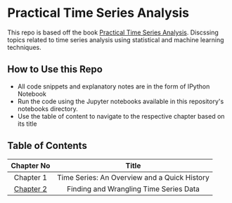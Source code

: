 # Practical Time Series Analysis
This repo is based off the book [Practical Time Series Analysis](https://www.oreilly.com/library/view/practical-time-series/9781492041641/). Discssing topics related to time series analysis using statistical and machine learning techniques.

## How to Use this Repo
- All code snippets and explanatory notes are in the form of IPython Notebook
- Run the code using the Jupyter notebooks available in this repository's notebooks directory.
- Use the table of content to navigate to the respective chapter based on its title

## Table of Contents

| Chapter No | Title |
| :-: | :-: |
| Chapter 1 | Time Series: An Overview and a Quick History |
| [Chapter 2](notebooks/README.md#chapter-2) | Finding and Wrangling Time Series Data |
